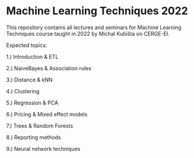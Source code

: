# Machine Learning Techniques 2022
This repository contains all lectures and seminars for Machine Learning Techniques course taught in 2022 by Michal Kubišta on CERGE-EI.


Expected topics:

1.) Introduction & ETL

2.) NaiveBayes & Association rules

3.) Distance & kNN

4.) Clustering

5.) Regression & PCA

6.) Pricing & Mixed effect models

7.) Trees & Random Forests

8.) Reporting methods

9.) Neural network techniques
